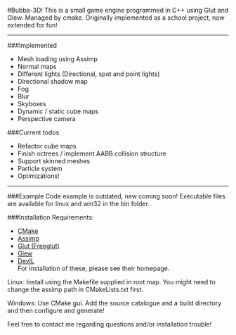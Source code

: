 #Bubba-3D!
This is a small game engine programmed in C++
using Glut and Glew.  Managed by cmake.
Originally implemented as a school project, now extended for fun!

***  
###Implemented
* Mesh loading using Assimp
* Normal maps
* Different lights (Directional, spot and point lights)
* Directional shadow map
* Fog
* Blur
* Skyboxes
* Dynamic / static cube maps
* Perspective camera

###Current todos
* Refactor cube maps
* Finish octrees / implement AABB collision structure
* Support skinned meshes
* Particle system
* Optimizations!

***
###Example
Code example is outdated, new coming soon!
Executable files are available for linux and win32 in the bin folder.

###Installation
Requirements:
* <a href="http://www.cmake.org/">CMake</a>
* <a href="http://assimp.sourceforge.net/">Assimp</a>
* <a href="http://freeglut.sourceforge.net/">Glut (Freeglut)</a>
* <a href="http://glew.sourceforge.net/">Glew</a>
* <a href="http://openil.sourceforge.net/">DevIL</a><br />
For installation of these, please see their homepage.

Linux: Install using the Makefile supplied in root map. You might need to change the assimp path in CMakeLists.txt first.

Windows: Use CMake gui. Add the source catalogue and a build directory and then configure and generate! 

Feel free to contact me regarding questions and/or installation trouble!
